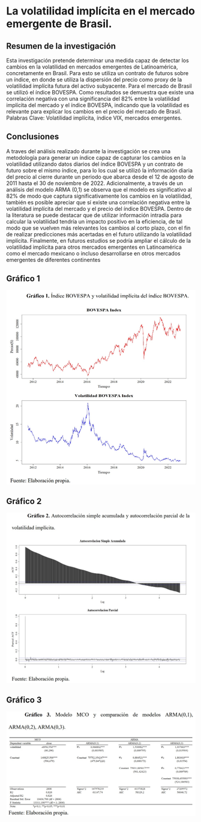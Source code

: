 # La volatilidad implícita en el mercado emergente de Brasil.

## Resumen de la investigación

Esta investigación pretende determinar una medida capaz de detectar los 
cambios en la volatilidad en mercados emergentes de Latinoamérica, concretamente 
en Brasil. Para esto se utiliza un contrato de futuros sobre un índice, en donde se utiliza 
la dispersión del precio como proxy de la volatilidad implícita futura del activo 
subyacente. Para el mercado de Brasil se utilizó el índice BOVESPA. Como resultados 
se demuestra que existe una correlación negativa con una significancia del 82% entre 
la volatilidad implícita del mercado y el índice BOVESPA, indicando que la 
volatilidad es relevante para explicar los cambios en el precio del mercado de Brasil.
Palabras Clave: Volatilidad implícita, índice VIX, mercados emergentes.

## Conclusiones

A traves del análisis realizado durante la investigación se crea una metodología para generar un índice 
capaz de capturar los cambios en la volatilidad utilizando datos diarios del índice 
BOVESPA y un contrato de futuro sobre el mismo índice, para lo los cual se utilizó la 
información diaria del precio al cierre durante un periodo que abarca desde el 12 de 
agosto de 2011 hasta el 30 de noviembre de 2022. Adicionalmente, a través de un 
análisis del modelo ARMA (0,1) se observa que el modelo es significativo al 82% de 
modo que captura significativamente los cambios en la volatilidad, también es posible 
apreciar que sí existe una correlación negativa entre la volatilidad implícita del 
mercado y el precio del índice BOVESPA.
Dentro de la literatura se puede destacar que de utilizar información intradía
para calcular la volatilidad tendría un impacto positivo en la eficiencia, de tal modo 
que se vuelven más relevantes los cambios al corto plazo, con el fin de realizar 
predicciones más acertadas en el futuro utilizando la volatilidad implícita.
Finalmente, en futuros estudios se podría ampliar el cálculo de la volatilidad 
implícita para otros mercados emergentes en Latinoamérica como el mercado 
mexicano o incluso desarrollarse en otros mercados emergentes de diferentes 
continentes

## Gráfico 1
![grafico1.jpg](https://github.com/Nicolas-Tolosa/Investigacion-Volatilidad-Implicita-en-el-mercado-de-Brasil/blob/main/grafico1.jpg)

## Gráfico 2

![grafico2.jpg](https://github.com/Nicolas-Tolosa/Investigacion-Volatilidad-Implicita-en-el-mercado-de-Brasil/blob/main/grafico2.jpg)

## Gráfico 3

![grafico3.jpg](https://github.com/Nicolas-Tolosa/Investigacion-Volatilidad-Implicita-en-el-mercado-de-Brasil/blob/main/grafico3.jpg)
